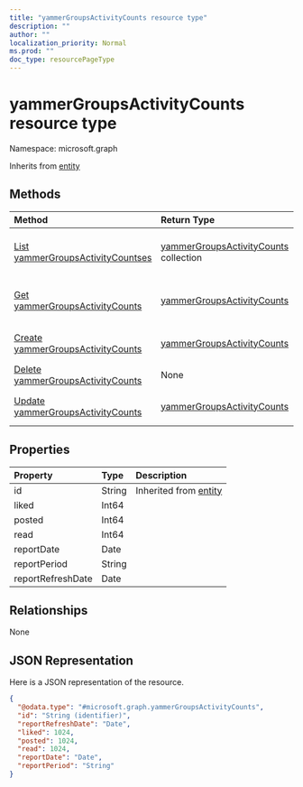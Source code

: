 ```yaml
---
title: "yammerGroupsActivityCounts resource type"
description: ""
author: ""
localization_priority: Normal
ms.prod: ""
doc_type: resourcePageType
---
```


# yammerGroupsActivityCounts resource type


Namespace: microsoft.graph




Inherits from [entity](../resources/entity.md)

## Methods
|Method|Return Type|Description|
|:---|:---|:---|
|[List yammerGroupsActivityCountses](../api/yammergroupsactivitycounts-list.md)|[yammerGroupsActivityCounts](../resources/yammergroupsactivitycounts.md) collection|List properties and relationships of the [yammerGroupsActivityCounts](../resources/yammergroupsactivitycounts.md) objects.|
|[Get yammerGroupsActivityCounts](../api/yammergroupsactivitycounts-get.md)|[yammerGroupsActivityCounts](../resources/yammergroupsactivitycounts.md)|Read properties and relationships of the [yammerGroupsActivityCounts](../resources/yammergroupsactivitycounts.md) object.|
|[Create yammerGroupsActivityCounts](../api/yammergroupsactivitycounts-create.md)|[yammerGroupsActivityCounts](../resources/yammergroupsactivitycounts.md)|Create a new [yammerGroupsActivityCounts](../resources/yammergroupsactivitycounts.md) object.|
|[Delete yammerGroupsActivityCounts](../api/yammergroupsactivitycounts-delete.md)|None|Deletes a [yammerGroupsActivityCounts](../resources/yammergroupsactivitycounts.md).|
|[Update yammerGroupsActivityCounts](../api/yammergroupsactivitycounts-update.md)|[yammerGroupsActivityCounts](../resources/yammergroupsactivitycounts.md)|Update the properties of a [yammerGroupsActivityCounts](../resources/yammergroupsactivitycounts.md) object.|

## Properties
|Property|Type|Description|
|:---|:---|:---|
|id|String| Inherited from [entity](../resources/entity.md)|
|liked|Int64||
|posted|Int64||
|read|Int64||
|reportDate|Date||
|reportPeriod|String||
|reportRefreshDate|Date||

## Relationships
None

## JSON Representation
Here is a JSON representation of the resource.
<!-- {
  "blockType": "resource",
  "keyProperty": "id",
  "@odata.type": "microsoft.graph.yammerGroupsActivityCounts",
  "baseType": "microsoft.graph.entity",
  "openType": false
}
-->
``` json
{
  "@odata.type": "#microsoft.graph.yammerGroupsActivityCounts",
  "id": "String (identifier)",
  "reportRefreshDate": "Date",
  "liked": 1024,
  "posted": 1024,
  "read": 1024,
  "reportDate": "Date",
  "reportPeriod": "String"
}
```

